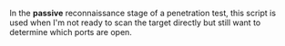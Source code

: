 In the **passive** reconnaissance stage of a penetration test, this script is used when I'm not ready to scan the target directly but still want to determine which ports are open.
